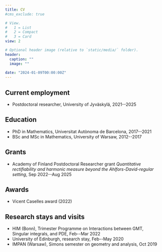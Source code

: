 ```yaml
---
title: CV
#cms_exclude: true

# View.
#   1 = List
#   2 = Compact
#   3 = Card
view: 2

# Optional header image (relative to `static/media/` folder).
header:
  caption: ""
  image: ""
  
date: "2024-01-09T00:00:00Z"
---
```


## Current employment
- Postdoctoral researcher, University of Jyväskylä, 2021--2025

## Education
- PhD in Mathematics, Universitat Autònoma de Barcelona, 2017--2021
- BSc and MSc in Mathematics, University of Warsaw, 2012--2017

## Grants
- Academy of Finland Postdoctoral Researcher grant _Quantitative rectifiability and harmonic measure beyond the Ahlfors-David-regular setting_, Sep 2022--Aug 2025

## Awards
- Vicent Caselles award (2022)

## Research stays and visits
- HIM (Bonn), Trimester Programme on Interactions between GMT, Singular integrals, and PDE, Feb--Mar 2022
- University of Edinburgh, research stay, Feb--May 2020
- IMPAN (Warsaw), Simons semester on geometry and analysis, Oct 2019

